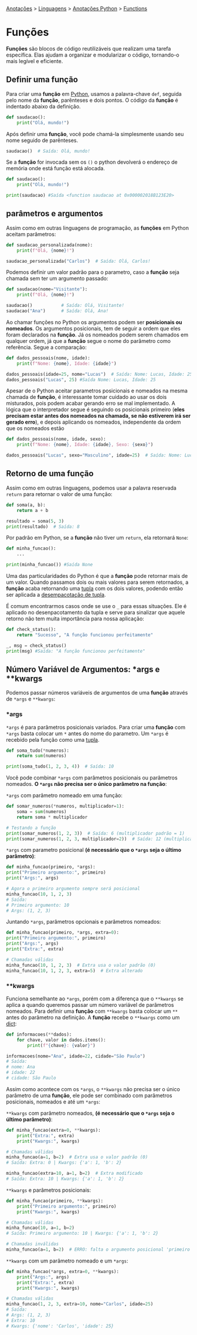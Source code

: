 <link rel="stylesheet" type="text/css" href="../../CSS/dark-theme.css">

[Anotações](../../) > [Linguagens](../Index.md) > [Anotações Python](./Index.md) > [Functions](./Functions.md)

# Funções

**Funções** são blocos de código reutilizáveis que realizam uma tarefa específica. Elas ajudam a organizar e modularizar o código, tornando-o mais legível e eficiente.

## Definir uma função
Para criar uma **função** em [Python](./Index.md), usamos a palavra-chave `def`, seguida pelo nome da **função**, parênteses e dois pontos. O código da **função** é indentado abaixo da definição.

```python
def saudacao():
    print("Olá, mundo!")
```

Após definir uma **função**, você pode chamá-la simplesmente usando seu nome seguido de parênteses.

```python
saudacao()  # Saída: Olá, mundo!
```
Se a **função** for invocada sem os `()` o python devolverá o endereço de memória onde está função está alocada.

```python
def saudacao():
    print("Olá, mundo!")

print(saudacao) #Saída <function saudacao at 0x000002018B123E20>
```

## parâmetros e argumentos
Assim como em outras linguagens de programação, as **funções** em Python aceitam parâmetros:
```python
def saudacao_personalizada(nome):
    print(f"Olá, {nome}!")

saudacao_personalizada("Carlos")  # Saída: Olá, Carlos!
```
Podemos definir um valor padrão para o parametro, caso a **função** seja chamada sem ter um argumento passado:

```python
def saudacao(nome="Visitante"):
    print(f"Olá, {nome}!")

saudacao()           # Saída: Olá, Visitante!
saudacao("Ana")      # Saída: Olá, Ana!
```

Ao chamar funções no Python os argumentos podem ser **posicionais ou nomeados**. Os argumentos posicionais, tem de seguir a ordem que eles foram declarados na **função**. Já os nomeados podem serem chamados em qualquer ordem, já que a **função** segue o nome do parâmetro como referência. Segue a comparação: 

```python
def dados_pessoais(nome, idade):
    print(f"Nome: {nome}, Idade: {idade}")

dados_pessoais(idade=25, nome="Lucas")  # Saída: Nome: Lucas, Idade: 25
dados_pessoais("Lucas", 25) #Saída Nome: Lucas, Idade: 25
```

Apesar de o Python aceitar parametros posicionais e nomeados na mesma chamada de **função**, é interessante tomar cuidado ao usar os dois misturados, pois podem acabar gerando erro se mal implementado. A lógica que o interpretador segue é seguindo os posicionais primeiro (**eles precisam estar antes dos nomeados na chamada, se não estiverem irá ser gerado erro**), e depois aplicando os nomeados, independente da ordem que os nomeados estão

```python
def dados_pessoais(nome, idade, sexo):
    print(f"Nome: {nome}, Idade: {idade}, Sexo: {sexo}")

dados_pessoais("Lucas", sexo="Masculino", idade=25)  # Saída: Nome: Lucas, Idade: 25, Sexo: Masculino
```
## Retorno de uma função
Assim como em outras linguagens, podemos usar a palavra reservada `return` para retornar o valor de uma função:

```python
def soma(a, b):
    return a + b

resultado = soma(5, 3)
print(resultado)  # Saída: 8
```

Por padrão em Python, se a **função** não tiver um `return`, ela retornará `None`:

```python
def minha_funcao():
    ...

print(minha_funcao()) #Saída None
``` 

Uma das particularidades do Python é que a **função** pode retornar mais de um valor. Quando passamos dois ou mais valores para serem retornados, a **função** acaba retornando uma [tupla](./Tuple.md) com os dois valores, podendo então ser aplicada a [desempacotação de tupla](./UnpackTuple.md).

É comum encontrarmos casos onde se use o `_` para essas situações. Ele é aplicado no desenpacotamento da tupla e serve para sinalizar que aquele retorno não tem muita importância para nossa aplicação:

```python
def check_status():
    return "Sucesso", "A função funcionou perfeitamente"

_, msg = check_status()
print(msg) #Saída: "A função funcionou perfeitamente"
```

## Número Variável de Argumentos: *args e **kwargs

Podemos passar números variáveis de argumentos de uma **função** através de `*args` e `**kwargs`:

### *args
`*args` é para parâmetros posicionais variados. Para criar uma **função** com `*args` basta colocar um `*` antes do nome do parametro. Um `*args` é recebido pela função como uma [tupla](./Tuple.md).

```python
def soma_tudo(*numeros):
    return sum(numeros)

print(soma_tudo(1, 2, 3, 4))  # Saída: 10
```

Você pode combinar `*args` com parâmetros posicionais ou parâmetros nomeados. **O `*args` não precisa ser o único parâmetro na função**:

`*args` com parâmetro nomeado em uma função:
```python
def somar_numeros(*numeros, multiplicador=1):
    soma = sum(numeros)
    return soma * multiplicador

# Testando a função
print(somar_numeros(1, 2, 3))  # Saída: 6 (multiplicador padrão = 1)
print(somar_numeros(1, 2, 3, multiplicador=2))  # Saída: 12 (multiplicador = 2)
```

`*args` com parametro posicional **(é necessário que o `*args` seja o último parâmetro)**:

```python
def minha_funcao(primeiro, *args):
print("Primeiro argumento:", primeiro)
print("Args:", args)

# Agora o primeiro argumento sempre será posicional
minha_funcao(10, 1, 2, 3)  
# Saída:
# Primeiro argumento: 10
# Args: (1, 2, 3)
```

Juntando `*args`, parâmetros opcionais e parâmetros nomeados: 

```python
def minha_funcao(primeiro, *args, extra=0):
print("Primeiro argumento:", primeiro)
print("Args:", args)
print("Extra:", extra)

# Chamadas válidas
minha_funcao(10, 1, 2, 3)  # Extra usa o valor padrão (0)
minha_funcao(10, 1, 2, 3, extra=5)  # Extra alterado
```

### **kwargs
Funciona semelhante ao `*args`, porém com a diferença que o `**kwargs` se aplica a quando queremos passar um número variável de parâmetros nomeados. Para definir uma **função** com `**kwargs` basta colocar um `**` antes do parâmetro na definição. A **função** recebe o `**kwargs` como um [dict](./Dict.md):

```python
def informacoes(**dados):
    for chave, valor in dados.items():
        print(f"{chave}: {valor}")

informacoes(nome="Ana", idade=22, cidade="São Paulo")
# Saída:
# nome: Ana
# idade: 22
# cidade: São Paulo
```
Assim como acontece com os `*args`, o `**kwargs` não precisa ser o único parâmetro de uma **função**, ele pode ser combinado com parâmetros posicionais, nomeados e até um `*args`:

`**kwargs` com parâmetro nomeados, **(é necessário que o `*args` seja o último parâmetro)**:
```python
def minha_funcao(extra=0, **kwargs):
    print("Extra:", extra)
    print("Kwargs:", kwargs)

# Chamadas válidas
minha_funcao(a=1, b=2)  # Extra usa o valor padrão (0)
# Saída: Extra: 0 | Kwargs: {'a': 1, 'b': 2}

minha_funcao(extra=10, a=1, b=2)  # Extra modificado
# Saída: Extra: 10 | Kwargs: {'a': 1, 'b': 2}
```

`**kwargs` e parâmetros posicionais:

```python
def minha_funcao(primeiro, **kwargs):
    print("Primeiro argumento:", primeiro)
    print("Kwargs:", kwargs)

# Chamadas válidas
minha_funcao(10, a=1, b=2)  
# Saída: Primeiro argumento: 10 | Kwargs: {'a': 1, 'b': 2}

# Chamadas inválidas
minha_funcao(a=1, b=2)  # ERRO: falta o argumento posicional 'primeiro'
```

`**kwargs` com um parâmetro nomeado e um `*args`:
```python
def minha_funcao(*args, extra=0, **kwargs):
    print("Args:", args)
    print("Extra:", extra)
    print("Kwargs:", kwargs)

# Chamadas válidas
minha_funcao(1, 2, 3, extra=10, nome="Carlos", idade=25)
# Saída:
# Args: (1, 2, 3)
# Extra: 10
# Kwargs: {'nome': 'Carlos', 'idade': 25}
```